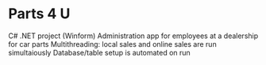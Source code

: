 # Parts 4 U
C# .NET project (Winform)
Administration app for employees at a dealership for car parts
Multithreading: local sales and online sales are run simultaiously
Database/table setup is automated on run
